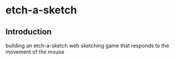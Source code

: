 # etch-a-sketch

## Introduction
building an etch-a-sketch web sketching game that responds to the movement of the mouse
